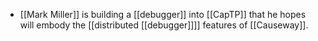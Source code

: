 - [[Mark Miller]] is building a [[debugger]] into [[CapTP]] that he hopes will embody the [[distributed [[debugger]]]] features of [[Causeway]].
